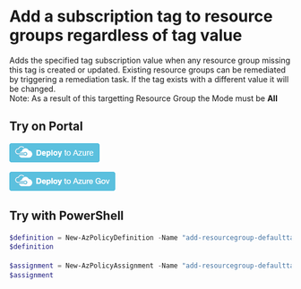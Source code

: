 # Add a subscription tag to resource groups regardless of tag value

Adds the specified tag subscription value when any resource group missing this tag is created or updated. 
Existing resource groups can be remediated by triggering a remediation task. 
If the tag exists with a different value it will be changed.  
Note: As a result of this targetting Resource Group the Mode must be **All** 


## Try on Portal

[![Deploy to Azure](https://raw.githubusercontent.com/shawnadrockleonard/Azure/master/templates/metadata/deploytoazure.png)](https://portal.azure.com/#blade/Microsoft_Azure_Policy/CreatePolicyDefinitionBlade/uri/https%3A%2F%2Fraw.githubusercontent.com%2Fshawnadrockleonard%2FAzure%2Fshawns%2Fdotnetcore%2Fpolicy-definitions%2Fdefault-resourcegroup-overwritetag%2Fazurepolicy.json)

[![Deploy to Azure Government](https://raw.githubusercontent.com/shawnadrockleonard/Azure/master/templates/metadata/deploytoazuregov.png)](https://portal.azure.us/#blade/Microsoft_Azure_Policy/CreatePolicyDefinitionBlade/uri/https%3A%2F%2Fraw.githubusercontent.com%2Fshawnadrockleonard%2FAzure%2Fshawns%2Fdotnetcore%2Fpolicy-definitions%2Fdefault-resourcegroup-overwritetag%2Fazurepolicy.json)

## Try with PowerShell

````powershell
$definition = New-AzPolicyDefinition -Name "add-resourcegroup-defaulttag" -DisplayName "Add a subscription tag to resource groups" -description "Adds the specified subscription tag value when any resource group missing this tag is created or updated." -Policy 'https://raw.githubusercontent.com/shawnadrockleonard/Azure/shawns/dotnetcore/policy-definitions/default-resourcegroup-overwritetag/azurepolicy.rules.json' -Parameter 'https://raw.githubusercontent.com/shawnadrockleonard/Azure/shawns/dotnetcore/policy-definitions/default-resourcegroup-overwritetag/azurepolicy.parameters.json' -Mode All
$definition

$assignment = New-AzPolicyAssignment -Name "add-resourcegroup-defaulttag-assignment" -Scope <scope> -tagName <tagName> -PolicyDefinition $definition -AssignIdentity -Location <region>
$assignment 
````
